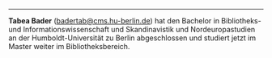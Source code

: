 ---
**Tabea Bader** (badertab@cms.hu-berlin.de) hat den Bachelor in
Bibliotheks- und Informationswissenschaft und Skandinavistik und
Nordeuropastudien an der Humboldt-Universität zu Berlin abgeschlossen
und studiert jetzt im Master weiter im Bibliotheksbereich.
